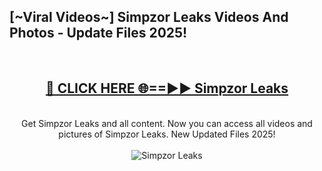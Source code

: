 <h2>[~Viral Videos~] Simpzor Leaks Videos And Photos - Update Files 2025!</h2>
<br>
<div align="center">
<h2><a href="https://top-ai-tools.click/QrbHav" rel="nofollow">🔴 CLICK HERE 🌐==►► Simpzor Leaks</a></h2>
<br>
Get Simpzor Leaks and all content. Now you can access all videos and pictures of Simpzor Leaks. New Updated Files 2025!
<br>
<br>
<a href="https://top-ai-tools.click/QrbHav" rel="nofollow" data-target="animated-image.originalLink"><img src="https://i.ibb.co.com/WyWwxjT/player-gif2.gif" alt="Simpzor Leaks" style="max-width: 100%; display: inline-block;" data-target="animated-image.originalImage"></a>
</div>
<br>